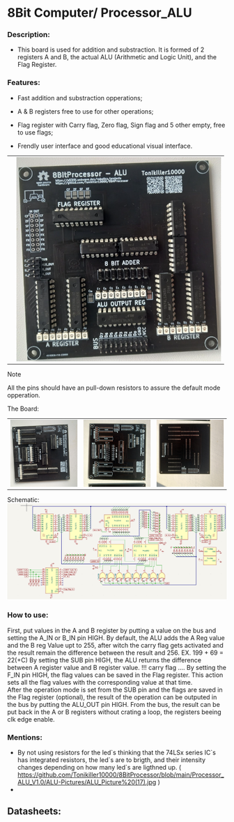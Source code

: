 # 8Bit Computer/ Processor_ALU



<table>
  <tr>
  
### Description:
- This board is used for addition and substraction. It is formed of 2 registers A and B, the actual ALU (Arithmetic and Logic Unit), and the Flag Register. 

### Features:
- Fast addition and substraction opperations;
- A & B registers free to use for other operations;
- Flag register with Carry flag, Zero flag, Sign flag and 5 other empty, free to use flags;
- Frendly user interface and good educational visual interface.

    <td></td>
    <td> <img src="https://github.com/Tonikiller10000/8BitProcessor/blob/main/Processor_ALU_V1.0/ALU-Pictures/ALU_Picture%20(6).png"/> </td>
  </tr>
 </table>










> [!NOTE] 
> All the pins should have an pull-down resistors to assure the default mode opperation.


The Board:
<table>
  <tr>
    <td><img src="https://github.com/Tonikiller10000/8BitProcessor/blob/main/Processor_ALU_V1.0/ALU-Pictures/ALU_Picture%20(18).jpg"/></td>
    <td><img src="https://github.com/Tonikiller10000/8BitProcessor/blob/main/Processor_ALU_V1.0/ALU-Pictures/ALU_Picture%20(11).jpg"/></td>
    <td><img src="https://github.com/Tonikiller10000/8BitProcessor/blob/main/Processor_ALU_V1.0/ALU-Pictures/ALU_Picture%20(12).jpg"/></td>
  </tr>
 </table>
Schematic:
<img src="https://github.com/Tonikiller10000/8BitProcessor/blob/main/Processor_ALU_V1.0/ALU-Pictures/ALU_Picture%20(5).png"/>



### How to use:
First, put values in the A and B register by putting a value on the bus and setting the A_IN or B_IN pin HIGH. By default, the ALU adds the A Reg value and the B reg Value upt to 255, after witch the carry flag gets activated and the result remain the difference between the result and 256.
EX. 199 + 69 = 22(+C)
By setting the SUB pin HIGH, the ALU returns the difference between A register value and B register value.
!!! carry flag ....
By setting the F_IN pin HIGH, the flag values can be saved in the Flag register. This action sets all the flag values with the corresponding value at that time.  
After the operation mode is set from the SUB pin and the flags are saved in the Flag register (optional), the result of the operation can be outputed in the bus by putting the ALU_OUT pin HIGH. From the bus, the result can be put back in the A or B registers without crating a loop, the registers beeing clk edge enable.



### Mentions:
- By not using resistors for the led\`s thinking that the 74LSx series IC\`s has integrated resistors, the led\`s are to brigth, and their intensity changes depending on how many led\`s are ligthned up. ( https://github.com/Tonikiller10000/8BitProcessor/blob/main/Processor_ALU_V1.0/ALU-Pictures/ALU_Picture%20(17).jpg )
- 

Datasheets:
- 

